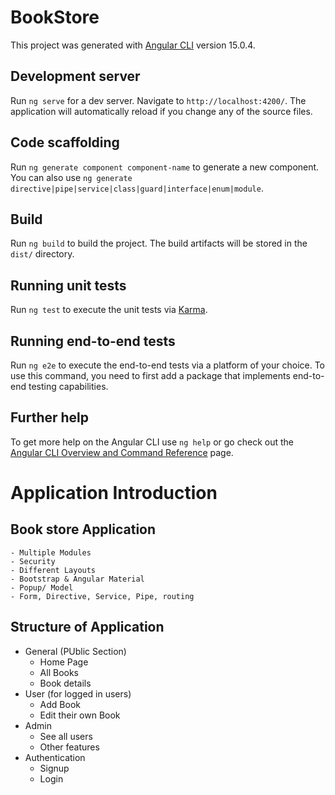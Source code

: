 # BookStore

This project was generated with [Angular CLI](https://github.com/angular/angular-cli) version 15.0.4.

## Development server

Run `ng serve` for a dev server. Navigate to `http://localhost:4200/`. The application will automatically reload if you change any of the source files.

## Code scaffolding

Run `ng generate component component-name` to generate a new component. You can also use `ng generate directive|pipe|service|class|guard|interface|enum|module`.

## Build

Run `ng build` to build the project. The build artifacts will be stored in the `dist/` directory.

## Running unit tests

Run `ng test` to execute the unit tests via [Karma](https://karma-runner.github.io).

## Running end-to-end tests

Run `ng e2e` to execute the end-to-end tests via a platform of your choice. To use this command, you need to first add a package that implements end-to-end testing capabilities.

## Further help

To get more help on the Angular CLI use `ng help` or go check out the [Angular CLI Overview and Command Reference](https://angular.io/cli) page.


# Application Introduction

Book store Application
----------------------
	- Multiple Modules
	- Security
	- Different Layouts
	- Bootstrap & Angular Material
	- Popup/ Model
	- Form, Directive, Service, Pipe, routing

Structure of Application
------------------------
- General (PUblic Section)
	- Home Page
	- All Books
	- Book details
- User (for logged in users)
	- Add Book
	- Edit their own Book
- Admin
	- See all users
	- Other features
- Authentication
	- Signup
	- Login

